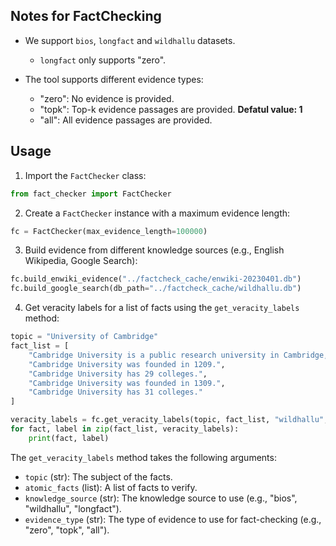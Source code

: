 ## Notes for FactChecking

- We support `bios`, `longfact` and `wildhallu` datasets. 
    - `longfact` only supports "zero".

- The tool supports different evidence types:
  - "zero": No evidence is provided.
  - "topk": Top-k evidence passages are provided. **Defatul value: 1**
  - "all": All evidence passages are provided.


## Usage

1. Import the `FactChecker` class:

```python
from fact_checker import FactChecker
```

2. Create a `FactChecker` instance with a maximum evidence length:

```python
fc = FactChecker(max_evidence_length=100000)
```

3. Build evidence from different knowledge sources (e.g., English Wikipedia, Google Search):

```python
fc.build_enwiki_evidence("../factcheck_cache/enwiki-20230401.db")
fc.build_google_search(db_path="../factcheck_cache/wildhallu.db")
```

4. Get veracity labels for a list of facts using the `get_veracity_labels` method:

```python
topic = "University of Cambridge"
fact_list = [
    "Cambridge University is a public research university in Cambridge, England.",
    "Cambridge University was founded in 1209.",
    "Cambridge University has 29 colleges.",
    "Cambridge University was founded in 1309.",
    "Cambridge University has 31 colleges."
]

veracity_labels = fc.get_veracity_labels(topic, fact_list, "wildhallu", evidence_type="topk")
for fact, label in zip(fact_list, veracity_labels):
    print(fact, label)
```

The `get_veracity_labels` method takes the following arguments:

- `topic` (str): The subject of the facts.
- `atomic_facts` (list): A list of facts to verify.
- `knowledge_source` (str): The knowledge source to use (e.g., "bios", "wildhallu", "longfact").
- `evidence_type` (str): The type of evidence to use for fact-checking (e.g., "zero", "topk", "all").


